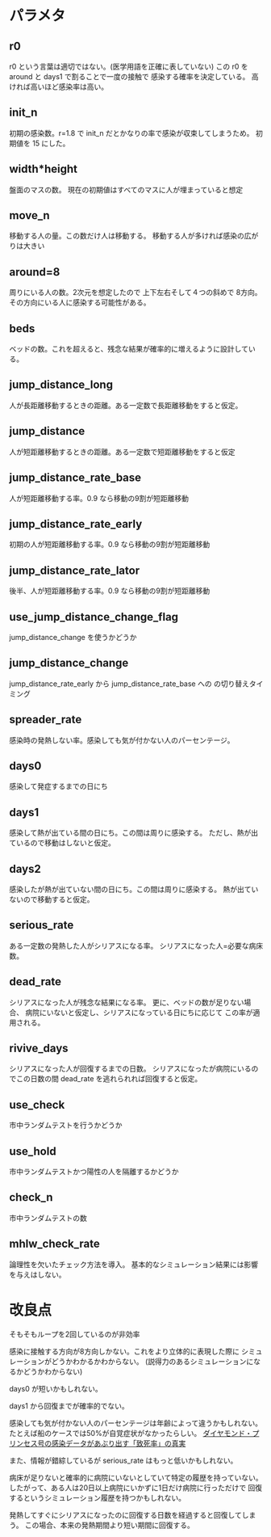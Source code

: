 # パラメタ

## r0
r0 という言葉は適切ではない。(医学用語を正確に表していない)
この r0 を
around と days1 で割ることで一度の接触で
感染する確率を決定している。
高ければ高いほど感染率は高い。

## init_n
初期の感染数。r=1.8 で init_n だとかなりの率で感染が収束してしまうため。
初期値を 15 にした。

## width*height
盤面のマスの数。
現在の初期値はすべてのマスに人が埋まっていると想定

## move_n
移動する人の量。この数だけ人は移動する。
移動する人が多ければ感染の広がりは大きい

## around=8
周りにいる人の数。2次元を想定したので 上下左右そして４つの斜めで
8方向。その方向にいる人に感染する可能性がある。

## beds
ベッドの数。これを超えると、残念な結果が確率的に増えるように設計している。

## jump_distance_long
人が長距離移動するときの距離。ある一定数で長距離移動をすると仮定。

## jump_distance
人が短距離移動するときの距離。ある一定数で短距離移動をすると仮定


## jump_distance_rate_base
人が短距離移動する率。0.9 なら移動の9割が短距離移動

## jump_distance_rate_early
初期の人が短距離移動する率。0.9 なら移動の9割が短距離移動

## jump_distance_rate_lator
後半、人が短距離移動する率。0.9 なら移動の9割が短距離移動

## use_jump_distance_change_flag
jump_distance_change を使うかどうか

## jump_distance_change
jump_distance_rate_early から jump_distance_rate_base への
の切り替えタイミング

## spreader_rate
感染時の発熱しない率。感染しても気が付かない人のパーセンテージ。

## days0
感染して発症するまでの日にち

## days1
感染して熱が出ている間の日にち。この間は周りに感染する。
ただし、熱が出ているので移動はしないと仮定。

## days2
感染したが熱が出ていない間の日にち。この間は周りに感染する。
熱が出ていないので移動すると仮定。

## serious_rate
ある一定数の発熱した人がシリアスになる率。
シリアスになった人=必要な病床数。

## dead_rate
シリアスになった人が残念な結果になる率。
更に、ベッドの数が足りない場合、
病院にいないと仮定し、シリアスになっている日にちに応じて
この率が適用される。

## rivive_days
シリアスになった人が回復するまでの日数。
シリアスになったが病院にいるのでこの日数の間
dead_rate を逃れられれば回復すると仮定。

## use_check
市中ランダムテストを行うかどうか

## use_hold
市中ランダムテストかつ陽性の人を隔離するかどうか

## check_n
市中ランダムテストの数

## mhlw_check_rate
論理性を欠いたチェック方法を導入。
基本的なシミュレーション結果には影響を与えはしない。

# 改良点
そもそもループを2回しているのが非効率

感染に接触する方向が8方向しかない。これをより立体的に表現した際に
シミュレーションがどうかわかるかわからない。
(説得力のあるシミュレーションになるかどうかわからない)

days0 が短いかもしれない。

days1 から回復までが確率的でない。

感染しても気が付かない人のパーセンテージは年齢によって違うかもしれない。
たとえば船のケースでは50%が自覚症状がなかったらしい。
[ダイヤモンド・プリンセス号の感染データがあぶり出す「致死率」の真実](https://www.newsweekjapan.jp/stories/world/2020/03/post-92702.php)

また、情報が錯綜しているが serious_rate はもっと低いかもしれない。

病床が足りないと確率的に病院にいないとしていて特定の履歴を持っていない。
したがって、ある人は20日以上病院にいかずに1日だけ病院に行っただけで
回復するというシミュレーション履歴を持つかもしれない。

発熱してすぐにシリアスになったのに回復する日数を経過すると回復してしまう。
この場合、本来の発熱期間より短い期間に回復する。


